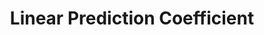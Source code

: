 ---
word: "true"

title: "Linear Prediction Coefficient"

categories: ['']

tags: ['Linear', 'Prediction', 'Coefficient']

arwords: 'معاملات التنبؤ الخطي'

arexps: []

enwords: ['Linear Prediction Coefficient']

enexps: []

arlexicons: 'ع'

enlexicons: 'L'

authors: ['Ruqayya Roshdy']

translators: ['X']

citations: 'تطبيقات أساسية في المعالجة الآلية للغة العربية'

sources: 'مركز الملك عبدالله بن عبدالعزيز الدولي لخدمة اللغة العربية'

slug: ""
---